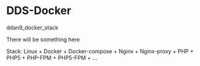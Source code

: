 # DDS-Docker

ddan9_docker_stack

There will be something here

Stack: Linux + Docker + Docker-compose + Nginx + Nginx-proxy + PHP + PHP5 + PHP-FPM + PHP5-FPM + ...
